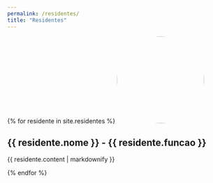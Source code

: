 ```yaml
---
permalink: /residentes/
title: "Residentes"
---
```

<head>
  <style>
  	.residente-foto {
  	  border-radius: 50%;
  	  object-fit: cover;
	  width: 200px;
	  height: 200px;
  	}
  </style>
</head>
{% for residente in site.residentes %}
  <img class="residente-foto" src="{{ page.url }}assets/images/{{ residente.foto }}">
  <h2>{{ residente.nome }} - {{ residente.funcao }}</h2>
  <p>{{ residente.content | markdownify }}</p>
  
{% endfor %}
